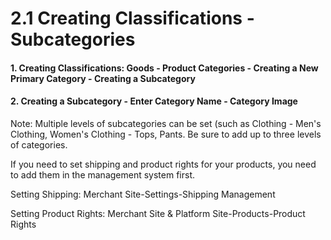 # 2.1 Creating Classifications - Subcategories

#### 1. Creating Classifications: Goods - Product Categories - Creating a New Primary Category - Creating a Subcategory

#### 2. Creating a Subcategory - Enter Category Name - Category Image

Note: Multiple levels of subcategories can be set (such as Clothing - Men's Clothing, Women's Clothing - Tops, Pants. Be sure to add up to three levels of categories.

If you need to set shipping and product rights for your products, you need to add them in the management system first.

Setting Shipping: Merchant Site-Settings-Shipping Management

Setting Product Rights: Merchant Site & Platform Site-Products-Product Rights